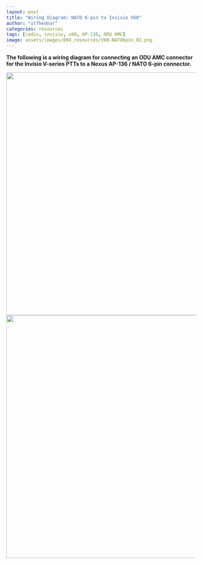 ```yaml
---
layout: post
title: "Wiring Diagram: NATO 6-pin to Invisio V60"
author: "ulfhednar"
categories: resources
tags: [radio, invisio, v60, AP-136, ODU AMC]
image: assets/images/004_resources/V60-NATO6pin_02.png
---
```



**The following is a wiring diagram for connecting an ODU AMC connector for the Invisio V-series PTTs to a Nexus AP-136 / NATO 6-pin connector.**


<div class="image-thumbnail">
	<a href="{{site.baseurl}}assets/images/004_resources/V60-NATO6pin.png">
		<img src="{{site.baseurl}}assets/images/004_resources/V60-NATO6pin.png" width="640"/>
	</a>
</div>


<div class="image-thumbnail">
	<a href="{{site.baseurl}}assets/images/004_resources/V60-NATO6pin_02.png">
		<img src="{{site.baseurl}}assets/images/004_resources/V60-NATO6pin_02.png" width="640"/>
	</a>
</div>